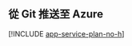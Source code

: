 ## <a name="push-to-azure-from-git"></a>從 Git 推送至 Azure

[!INCLUDE [app-service-plan-no-h](app-service-web-git-push-to-azure-no-h.md)]